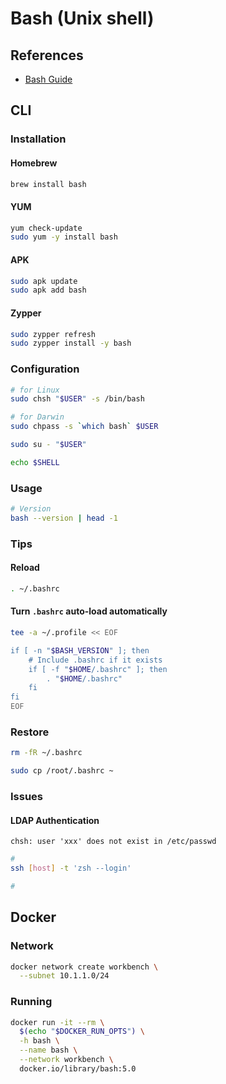 # Bash (Unix shell)

## References

- [Bash Guide](https://github.com/Idnan/bash-guide)

## CLI

### Installation

#### Homebrew

```sh
brew install bash
```

#### YUM

```sh
yum check-update
sudo yum -y install bash
```

#### APK

```sh
sudo apk update
sudo apk add bash
```

#### Zypper

```sh
sudo zypper refresh
sudo zypper install -y bash
```

### Configuration

```sh
# for Linux
sudo chsh "$USER" -s /bin/bash

# for Darwin
sudo chpass -s `which bash` $USER
```

```sh
sudo su - "$USER"
```

```sh
echo $SHELL
```

### Usage

```sh
# Version
bash --version | head -1
```

### Tips

#### Reload

```sh
. ~/.bashrc
```

#### Turn `.bashrc` auto-load automatically

```sh
tee -a ~/.profile << EOF

if [ -n "$BASH_VERSION" ]; then
    # Include .bashrc if it exists
    if [ -f "$HOME/.bashrc" ]; then
        . "$HOME/.bashrc"
    fi
fi
EOF
```

### Restore

```sh
rm -fR ~/.bashrc
```

```sh
sudo cp /root/.bashrc ~
```

### Issues

#### LDAP Authentication

```log
chsh: user 'xxx' does not exist in /etc/passwd
```

```sh
#
ssh [host] -t 'zsh --login'

#

```

<!-- ####

```sh
echo "${USER}:x:$(id -u):$(id -g):/home/${USER}:${USER}:/bin/bash" | sudo tee -a /etc/passwd
``` -->

## Docker

### Network

```sh
docker network create workbench \
  --subnet 10.1.1.0/24
```

### Running

```sh
docker run -it --rm \
  $(echo "$DOCKER_RUN_OPTS") \
  -h bash \
  --name bash \
  --network workbench \
  docker.io/library/bash:5.0
```
